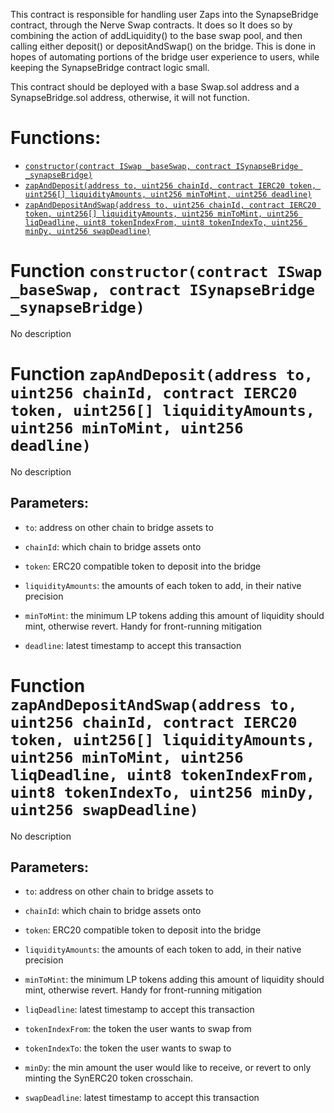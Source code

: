 This contract is responsible for handling user Zaps into the SynapseBridge contract, through the Nerve Swap contracts. It does so
It does so by combining the action of addLiquidity() to the base swap pool, and then calling either deposit() or depositAndSwap() on the bridge.
This is done in hopes of automating portions of the bridge user experience to users, while keeping the SynapseBridge contract logic small.


This contract should be deployed with a base Swap.sol address and a SynapseBridge.sol address, otherwise, it will not function.

# Functions:
- [`constructor(contract ISwap _baseSwap, contract ISynapseBridge _synapseBridge)`](#NerveBridgeZap-constructor-contract-ISwap-contract-ISynapseBridge-)
- [`zapAndDeposit(address to, uint256 chainId, contract IERC20 token, uint256[] liquidityAmounts, uint256 minToMint, uint256 deadline)`](#NerveBridgeZap-zapAndDeposit-address-uint256-contract-IERC20-uint256---uint256-uint256-)
- [`zapAndDepositAndSwap(address to, uint256 chainId, contract IERC20 token, uint256[] liquidityAmounts, uint256 minToMint, uint256 liqDeadline, uint8 tokenIndexFrom, uint8 tokenIndexTo, uint256 minDy, uint256 swapDeadline)`](#NerveBridgeZap-zapAndDepositAndSwap-address-uint256-contract-IERC20-uint256---uint256-uint256-uint8-uint8-uint256-uint256-)


# <a id="NerveBridgeZap-constructor-contract-ISwap-contract-ISynapseBridge-"></a> Function `constructor(contract ISwap _baseSwap, contract ISynapseBridge _synapseBridge)`
No description
# <a id="NerveBridgeZap-zapAndDeposit-address-uint256-contract-IERC20-uint256---uint256-uint256-"></a> Function `zapAndDeposit(address to, uint256 chainId, contract IERC20 token, uint256[] liquidityAmounts, uint256 minToMint, uint256 deadline)`
No description
## Parameters:
- `to`: address on other chain to bridge assets to

- `chainId`: which chain to bridge assets onto

- `token`: ERC20 compatible token to deposit into the bridge

- `liquidityAmounts`: the amounts of each token to add, in their native precision

- `minToMint`: the minimum LP tokens adding this amount of liquidity
should mint, otherwise revert. Handy for front-running mitigation

- `deadline`: latest timestamp to accept this transaction

# <a id="NerveBridgeZap-zapAndDepositAndSwap-address-uint256-contract-IERC20-uint256---uint256-uint256-uint8-uint8-uint256-uint256-"></a> Function `zapAndDepositAndSwap(address to, uint256 chainId, contract IERC20 token, uint256[] liquidityAmounts, uint256 minToMint, uint256 liqDeadline, uint8 tokenIndexFrom, uint8 tokenIndexTo, uint256 minDy, uint256 swapDeadline)`
No description
## Parameters:
- `to`: address on other chain to bridge assets to

- `chainId`: which chain to bridge assets onto

- `token`: ERC20 compatible token to deposit into the bridge

- `liquidityAmounts`: the amounts of each token to add, in their native precision

- `minToMint`: the minimum LP tokens adding this amount of liquidity
should mint, otherwise revert. Handy for front-running mitigation

- `liqDeadline`: latest timestamp to accept this transaction

- `tokenIndexFrom`: the token the user wants to swap from

- `tokenIndexTo`: the token the user wants to swap to

- `minDy`: the min amount the user would like to receive, or revert to only minting the SynERC20 token crosschain.

- `swapDeadline`: latest timestamp to accept this transaction


